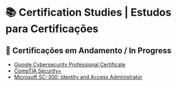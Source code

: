 # 📚 Certification Studies | Estudos para Certificações

## 📌 Certificações em Andamento / In Progress

- [Google Cybersecurity Professional Certificate](./google/)
- [CompTIA Security+](./comptia/)
- [Microsoft SC-300: Identity and Access Administrator](./microsoft/)

